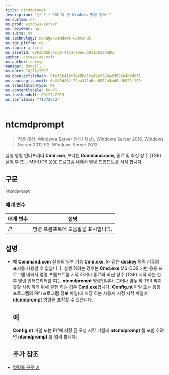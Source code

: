 ```yaml
---
title: ntcmdprompt
description: '\* * * *에 대 한 Windows 명령 항목 '
ms.custom: na
ms.prod: windows-server
ms.reviewer: na
ms.suite: na
ms.technology: manage-windows-commands
ms.tgt_pltfrm: na
ms.topic: article
ms.assetid: 0063bdbb-dc2b-41c4-99ee-b011603aaa86
author: coreyp-at-msft
ms.author: coreyp
manager: dongill
ms.date: 10/16/2017
ms.openlocfilehash: 5fef1641bf1b48bd1fe4aaf284ed309ab4d4d5f1
ms.sourcegitcommit: 6aff3d88ff22ea141a6ea6572a5ad8dd6321f199
ms.translationtype: MT
ms.contentlocale: ko-KR
ms.lasthandoff: 09/27/2019
ms.locfileid: "71372672"
---
```

# <a name="ntcmdprompt"></a>ntcmdprompt

>적용 대상: Windows Server (반기 채널), Windows Server 2016, Windows Server 2012 R2, Windows Server 2012

실행 명령 인터프리터 **Cmd.exe**, 보다는 **Command.com**, 종료 및 최신 상주 (TSR) 실행 후 또는 MS-DOS 응용 프로그램 내에서 명령 프롬프트를 시작 합니다.
## <a name="syntax"></a>구문
```
ntcmdprompt
```
### <a name="parameters"></a>매개 변수

| 매개 변수 |             설명              |
|-----------|--------------------------------------|
|    /?     | 명령 프롬프트에 도움말을 표시합니다. |

## <a name="remarks"></a>설명
- 때 **Command.com** 실행의 일부 기능 **Cmd.exe**, 와 같은 **doskey** 명령 기록의 표시를 사용할 수 없습니다. 실행 하려는 경우는 **Cmd.exe** MS-DOS 기반 응용 프로그램 내에서 명령 프롬프트를 시작 하거나 종료와 최신 상주 (TSR) 시작 하는 한 후 명령 인터프리터를 여는 **ntcmdprompt** 명령입니다. 그러나 염두 하 TSR 하지 못할 사용 하기 위해 실행 하는 경우 **Cmd.exe**합니다. **Config.nt** 파일 또는 응용 프로그램의 Pif (프로그램 정보 파일)에 해당 하는 사용자 지정 시작 파일에 **ntcmdprompt** 명령을 포함할 수 있습니다.
  ## <a name="examples"></a>예
  **Config.nt** 파일 또는 Pif에 지정 된 구성 시작 파일에 **ntcmdprompt** 를 포함 하려면 **ntcmdprompt** 를 입력 합니다.
  ## <a name="additional-references"></a>추가 참조
- [명령줄 구문 키](command-line-syntax-key.md)


